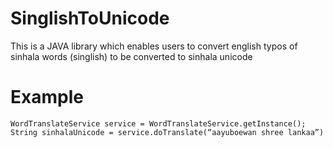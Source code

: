 SinglishToUnicode
=================

This is a JAVA library which enables users to convert english typos of sinhala words (singlish) to be converted to sinhala unicode


Example
=======

```
WordTranslateService service = WordTranslateService.getInstance();
String sinhalaUnicode = service.doTranslate(“aayuboewan shree lankaa”)

```

